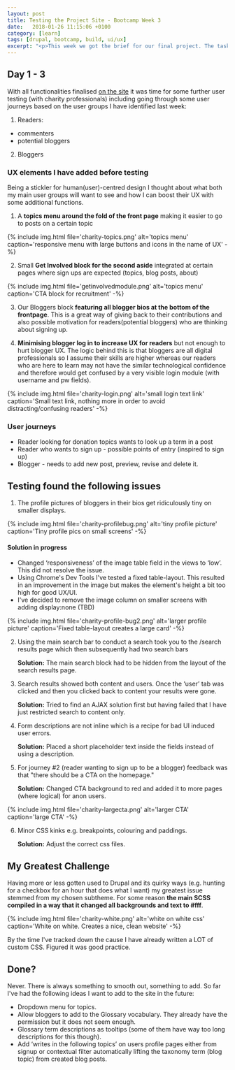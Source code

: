 ```yaml
---
layout: post
title: Testing the Project Site - Bootcamp Week 3
date:   2018-01-26 11:15:06 +0100
category: [learn]
tags: [drupal, bootcamp, build, ui/ux]
excerpt: "<p>This week we got the brief for our final project. The task is to set up a Drupal website and we were given three projects to choose from. I have gone for the Charity Blog site as reading through the brief that seemed the most challenging and also very relevant to me coming from the non-profit sector it was a topic close to my heart.</p>"
---
```


## Day 1 - 3

With all functionalities finalised [on the site](http://dev-appcharity.pantheonsite.io/) it was time for some further user testing (with charity professionals) including going through some user journeys based on the user groups I have identified last week:

1. Readers:
+ commenters
+ potential bloggers
2. Bloggers

### UX elements I have added before testing

Being a stickler for human(user)-centred design I thought about what both my main user groups will want to see and how I can boost their UX with some additional functions.

1. A **topics menu around the fold of the front page** making it easier to go to posts on a certain topic

{% include img.html file='charity-topics.png' alt='topics menu'
caption='responsive menu with large buttons and icons in the name of UX' -%}

2. Small **Get Involved block for the second aside** integrated at certain pages where sign ups are expected (topics, blog posts, about)

{% include img.html file='getinvolvedmodule.png' alt='topics menu'
caption='CTA block for recruitment' -%}

3. Our Bloggers block **featuring all blogger bios at the bottom of the frontpage**. This is a great way of giving back to their contributions and also possible motivation for readers(potential bloggers) who are thinking about signing up.

4. **Minimising blogger log in to increase UX for readers** but not enough to hurt blogger UX. The logic behind this is that bloggers are all digital professionals so I assume their skills are higher whereas our readers who are here to learn may not have the similar technological confidence and therefore would get confused by a very visible login module (with username and pw fields).

{% include img.html file='charity-login.png' alt='small login text link'
caption='Small text link, nothing more in order to avoid distracting/confusing readers' -%}

### User journeys

- Reader looking for donation topics wants to look up a term in a post
- Reader who wants to sign up - possible points of entry (inspired to sign up)
- Blogger - needs to add new post, preview, revise and delete it.

## Testing found the following issues

1. The profile pictures of bloggers in their bios get ridiculously tiny on smaller displays.

{% include img.html file='charity-profilebug.png' alt='tiny profile picture'
caption='Tiny profile pics on small screens' -%}

#### Solution in progress

- Changed ‘responsiveness’ of the image table field in the views to ‘low’. This did not resolve the issue.
- Using Chrome's Dev Tools I've tested a fixed table-layout. This resulted in an improvement in the image but makes the element's height a bit too high for good UX/UI.
- I've decided to remove the image column on smaller screens with adding display:none (TBD)

{% include img.html file='charity-profile-bug2.png' alt='larger profile picture'
caption='Fixed table-layout creates a large card' -%}

2. Using the main search bar to conduct a search took you to the /search results page which then subsequently had two search bars

     **Solution:** The main search block had to be hidden from the layout of the search results page.

3. Search results showed both content and users. Once the ‘user’ tab was clicked and then you clicked back to content your results were gone.

     **Solution:** Tried to find an AJAX solution first but having failed that I have just restricted search to content only.

4. Form descriptions are not inline which is a recipe for bad UI induced user errors.

     **Solution:** Placed a short placeholder text inside the fields instead of using a description.

5. For journey #2 (reader wanting to sign up to be a blogger) feedback was that "there should be a CTA on the homepage."

    **Solution:** Changed CTA background to red and added it to more pages (where logical) for anon users.

{% include img.html file='charity-largecta.png' alt='larger CTA'
caption='large CTA' -%}

6. Minor CSS kinks e.g. breakpoints, colouring and paddings.

     **Solution:** Adjust the correct css files.

## My Greatest Challenge

Having more or less gotten used to Drupal and its quirky ways (e.g. hunting for a checkbox for an hour that does what I want) my greatest issue stemmed from my chosen subtheme. For some reason **the main SCSS compiled in a way that it changed all backgrounds and text to #fff**.

{% include img.html file='charity-white.png' alt='white on white css'
caption='White on white. Creates a nice, clean website' -%}

By the time I've tracked down the cause I have already written a LOT of custom CSS. Figured it was good practice.

## Done?

Never. There is always something to smooth out, something to add. So far I've had the following ideas I want to add to the site in the future:

- Dropdown menu for topics.
- Allow bloggers to add to the Glossary vocabulary. They already have the permission but it does not seem enough.
- Glossary term descriptions as tooltips (some of them have way too long descriptions for this though).
- Add ‘writes in the following topics’ on users profile pages either from signup or contextual filter automatically lifting the taxonomy term (blog topic) from created blog posts.